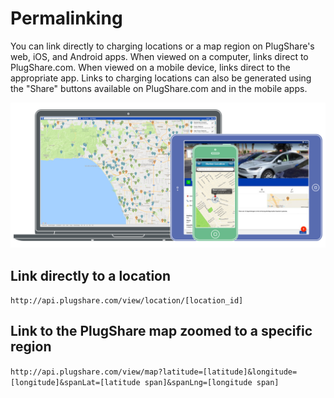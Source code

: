 # Permalinking

You can link directly to charging locations or a map region on PlugShare's web, iOS, and Android apps. When viewed on a computer, links direct to PlugShare.com. When viewed on a mobile device, links direct to the appropriate app.
Links to charging locations can also be generated using the "Share" buttons available on PlugShare.com and in the mobile apps.

<img src="devices.png">

## Link directly to a location

`http://api.plugshare.com/view/location/[location_id]`

## Link to the PlugShare map zoomed to a specific region

`http://api.plugshare.com/view/map?latitude=[latitude]&longitude=[longitude]&spanLat=[latitude span]&spanLng=[longitude span]`